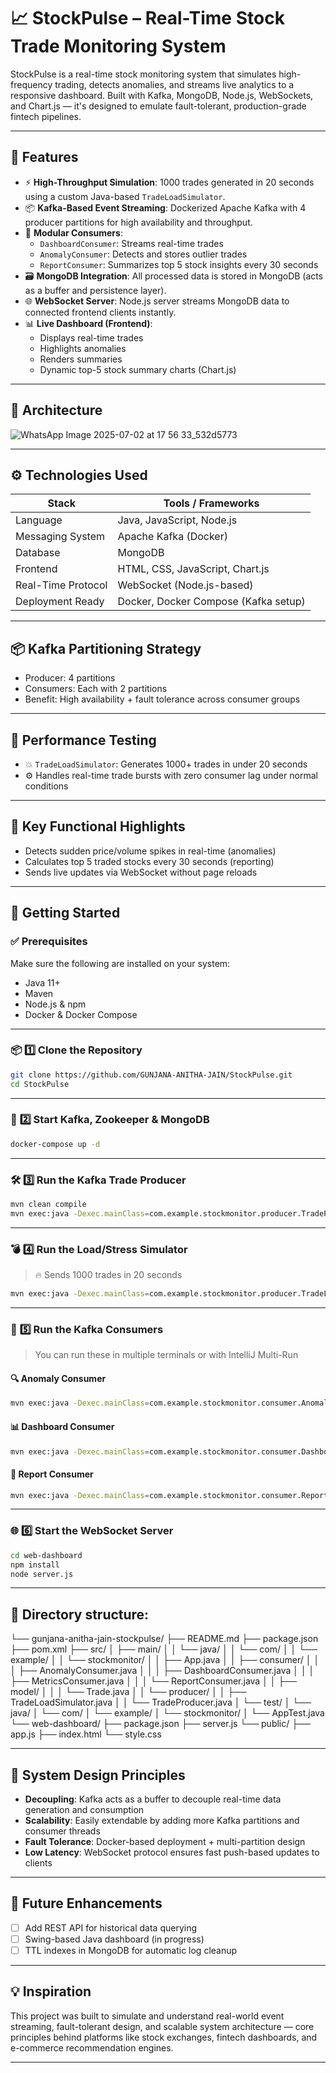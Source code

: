 # 📈 StockPulse – Real-Time Stock Trade Monitoring System
StockPulse is a real-time stock monitoring system that simulates high-frequency trading, detects anomalies, and streams live analytics to a responsive dashboard. Built with Kafka, MongoDB, Node.js, WebSockets, and Chart.js — it's designed to emulate fault-tolerant, production-grade fintech pipelines.

---

## 🚀 Features
- ⚡️ **High-Throughput Simulation**: 1000 trades generated in 20 seconds using a custom Java-based `TradeLoadSimulator`.
- 📦 **Kafka-Based Event Streaming**: Dockerized Apache Kafka with 4 producer partitions for high availability and throughput.
- 🧠 **Modular Consumers**:
  - `DashboardConsumer`: Streams real-time trades
  - `AnomalyConsumer`: Detects and stores outlier trades
  - `ReportConsumer`: Summarizes top 5 stock insights every 30 seconds
- 🗃️ **MongoDB Integration**: All processed data is stored in MongoDB (acts as a buffer and persistence layer).
- 🌐 **WebSocket Server**: Node.js server streams MongoDB data to connected frontend clients instantly.
- 📊 **Live Dashboard (Frontend)**:
  - Displays real-time trades
  - Highlights anomalies
  - Renders summaries 
  - Dynamic top-5 stock summary charts (Chart.js)

---

## 🧱 Architecture

![WhatsApp Image 2025-07-02 at 17 56 33_532d5773](https://github.com/user-attachments/assets/e80f0c04-3cb3-4e42-b8e8-866e08c81fd7)

---

## ⚙️ Technologies Used
| Stack               | Tools / Frameworks                       |
|---------------------|------------------------------------------|
| Language            | Java, JavaScript, Node.js                |
| Messaging System    | Apache Kafka (Docker)                    |
| Database            | MongoDB                                  |
| Frontend            | HTML, CSS, JavaScript, Chart.js          |
| Real-Time Protocol  | WebSocket (Node.js-based)                |
| Deployment Ready    | Docker, Docker Compose (Kafka setup)     |

---

## 📦 Kafka Partitioning Strategy
- Producer: 4 partitions
- Consumers: Each with 2 partitions
- Benefit: High availability + fault tolerance across consumer groups

---

## 🧪 Performance Testing
- 💥 `TradeLoadSimulator`: Generates 1000+ trades in under 20 seconds
- ⚙️ Handles real-time trade bursts with zero consumer lag under normal conditions

---

## 📌 Key Functional Highlights
- Detects sudden price/volume spikes in real-time (anomalies)
- Calculates top 5 traded stocks every 30 seconds (reporting)
- Sends live updates via WebSocket without page reloads

---
## 🚀 Getting Started

### ✅ **Prerequisites**

Make sure the following are installed on your system:

* Java 11+
* Maven
* Node.js & npm
* Docker & Docker Compose

---

### 📦 **1️⃣ Clone the Repository**

```bash
git clone https://github.com/GUNJANA-ANITHA-JAIN/StockPulse.git
cd StockPulse
```

---

### 🐳 **2️⃣ Start Kafka, Zookeeper & MongoDB**

```bash
docker-compose up -d
```

---

### 🛠️ **3️⃣ Run the Kafka Trade Producer**

```bash
mvn clean compile
mvn exec:java -Dexec.mainClass=com.example.stockmonitor.producer.TradeProducer
```

---

### 💣 **4️⃣ Run the Load/Stress Simulator**

> 🔥 Sends 1000 trades in 20 seconds

```bash
mvn exec:java -Dexec.mainClass=com.example.stockmonitor.producer.TradeLoadSimulator
```

---

### 👀 **5️⃣ Run the Kafka Consumers**

> You can run these in multiple terminals or with IntelliJ Multi-Run

#### 🔍 Anomaly Consumer

```bash
mvn exec:java -Dexec.mainClass=com.example.stockmonitor.consumer.AnomalyConsumer
```

#### 📊 Dashboard Consumer

```bash
mvn exec:java -Dexec.mainClass=com.example.stockmonitor.consumer.DashboardConsumer
```

#### 📝 Report Consumer

```bash
mvn exec:java -Dexec.mainClass=com.example.stockmonitor.consumer.ReportConsumer
```

---

### 🌐 **6️⃣ Start the WebSocket Server**

```bash
cd web-dashboard
npm install
node server.js
```

---

## 📁 Directory structure:
└── gunjana-anitha-jain-stockpulse/
    ├── README.md
    ├── package.json
    ├── pom.xml
    ├── src/
    │   ├── main/
    │   │   └── java/
    │   │       └── com/
    │   │           └── example/
    │   │               └── stockmonitor/
    │   │                   ├── App.java
    │   │                   ├── consumer/
    │   │                   │   ├── AnomalyConsumer.java
    │   │                   │   ├── DashboardConsumer.java
    │   │                   │   ├── MetricsConsumer.java
    │   │                   │   └── ReportConsumer.java
    │   │                   ├── model/
    │   │                   │   └── Trade.java
    │   │                   └── producer/
    │   │                       ├── TradeLoadSimulator.java
    │   │                       └── TradeProducer.java
    │   └── test/
    │       └── java/
    │           └── com/
    │               └── example/
    │                   └── stockmonitor/
    │                       └── AppTest.java
    └── web-dashboard/
        ├── package.json
        ├── server.js
        └── public/
            ├── app.js
            ├── index.html
            └── style.css
            
---

## 🧠 System Design Principles
- **Decoupling**: Kafka acts as a buffer to decouple real-time data generation and consumption
- **Scalability**: Easily extendable by adding more Kafka partitions and consumer threads
- **Fault Tolerance**: Docker-based deployment + multi-partition design
- **Low Latency**: WebSocket protocol ensures fast push-based updates to clients
---

## 🔮 Future Enhancements
- [ ] Add REST API for historical data querying
- [ ] Swing-based Java dashboard (in progress)
- [ ] TTL indexes in MongoDB for automatic log cleanup
---

## 💡 Inspiration
This project was built to simulate and understand real-world event streaming, fault-tolerant design, and scalable system architecture — core principles behind platforms like stock exchanges, fintech dashboards, and e-commerce recommendation engines.

---
